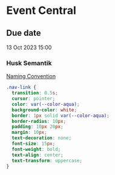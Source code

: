 # Event Central

## Due date

13 Oct 2023 15:00

### Husk Semantik

[Naming Convention](<https://en.wikipedia.org/wiki/Naming_convention_(programming)#Examples_of_multiple-word_identifier_formats>)

```css
.nav-link {
  transition: 0.5s;
  cursor: pointer;
  color: var(--color-aqua);
  background-color: white;
  border: 1px solid var(--color-aqua);
  border-radius: 10px;
  padding: 10px 20px;
  margin: 10px;
  text-decoration: none;
  font-size: 15px;
  font-weight: bold;
  text-align: center;
  text-transform: uppercase;
}
```
